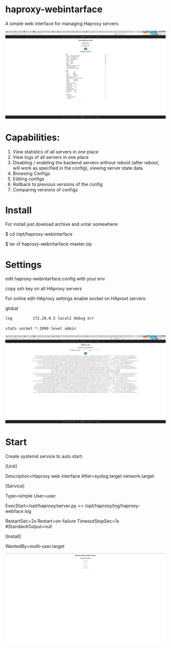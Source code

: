 # haproxy-webintarface
A simple web interface for managing Haproxy servers

![alt text](image/5.jpeg "Edit config page")

# Capabilities:
1. View statistics of all servers in one place
2. View logs of all servers in one place
3. Disabling / enabling the backend servers without reboot (after reboot, will work as specified in the config), viewing server state data
4. Browsing Configs
5. Editing configs
6. Rollback to previous versions of the config
7. Comparing versions of configs

# Install
For install just dowload archive and untar somewhere:

$ cd /opt/haproxy-webintarface

$ tar xf haproxy-webintarface-master.zip

# Settings
edit haproxy-webintarface.config with your env

copy ssh key on all HAproxy servers

For online edit HAproxy settings enable socket on HAproxt servers:

global

    log         172.28.0.5 local2 debug err
    
    stats socket *:1999 level admin
    
![alt text](image/4.jpeg "View logs page")

# Start
Create systemd service to auto start:

[Unit]

Description=Haproxy web interface
After=syslog.target network.target 

[Service]

Type=simple
User=user

ExecStart=/opt/haproxy/server.py >> /opt/haproxy/log/haproxy-webface.log 

RestartSec=2s
Restart=on-failure
TimeoutStopSec=1s
#StandardOutput=null

[Install]

WantedBy=multi-user.target

![alt text](image/1.jpeg "Start page")
